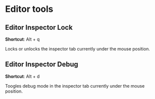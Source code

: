 # Editor tools

## Editor Inspector Lock

**Shortcut**: Alt + q

Locks or unlocks the inspector tab currently under the mouse position.

## Editor Inspector Debug

**Shortcut**: Alt + d

Toogles debug mode in the inspector tab currently under the mouse position.